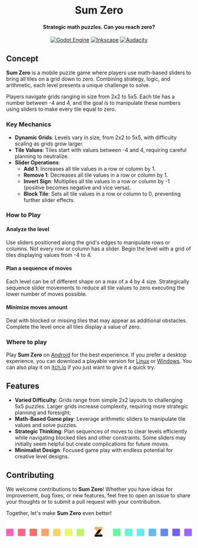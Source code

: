 <div align="center">

# Sum Zero
#### Strategic math puzzles. Can you reach zero?

[![Godot Engine](https://img.shields.io/badge/Godot-%23FFFFFF.svg?style=for-the-badge&logo=godot-engine)](https://godotengine.org/)
[![Inkscape](https://img.shields.io/badge/Inkscape-000000?style=for-the-badge&logo=Inkscape&logoColor=white)](https://inkscape.org/)
[![Audacity](https://img.shields.io/badge/Audacity-0000CC?style=for-the-badge&logo=audacity&logoColor=white)](https://www.audacityteam.org/)

</div>

## Concept
**Sum Zero** is a mobile puzzle game where players use math-based sliders to bring all tiles on a grid down to zero. Combining strategy, logic, and arithmetic, each level presents a unique challenge to solve.

Players navigate grids ranging in size from 2x2 to 5x5. Each tile has a number between -4 and 4, and the goal is to manipulate these numbers using sliders to make every tile equal to zero.

### Key Mechanics
- **Dynamic Grids**: Levels vary in size, from 2x2 to 5x5, with difficulty scaling as grids grow larger.
- **Tile Values**: Tiles start with values between -4 and 4, requiring careful planning to neutralize.
- **Slider Operations**:
  - **Add 1**: Increases all tile values in a row or column by 1.
  - **Remove 1**: Decreases all tile values in a row or column by 1.
  - **Invert Sign**: Multiplies all tile values in a row or column by -1 (positive becomes negative and vice versa).
  - **Block Tile**: Sets all tile values in a row or column to 0, preventing further slider effects.

### How to Play

#### Analyze the level
Use sliders positioned along the grid's edges to manipulate rows or columns. Not every row or column has a slider. Begin the level with a grid of tiles displaying values from -4 to 4. 

#### Plan a sequence of moves
Each level can be of different shape on a max of a 4 by 4 size. Strategically sequence slider movements to reduce all tile values to zero executing the lower number of moves possible. 

#### Minimize moves amount
Deal with blocked or missing tiles that may appear as additional obstacles. Complete the level once all tiles display a value of zero.

### Where to play
Play **Sum Zero** on [Android](https://play.google.com/store/apps/details?id=it.stampede.sumzero) for the best experience. If you prefer a desktop experience, you can download a playable version for [Linux](https://github.com/StampedeStudios/sum-zero/releases/download/1.05/SumZero_Linux.zip) or [Windows](https://github.com/StampedeStudios/sum-zero/releases/download/1.05/SumZero_Windows.zip). You can also play it on [itch.io](https://stampede-studios.itch.io/sum-zero) if you just want to give it a quick try.

## Features
- **Varied Difficulty**: Grids range from simple 2x2 layouts to challenging 5x5 puzzles. Larger grids increase complexity, requiring more strategic planning and foresight;
- **Math-Based Game play**: Leverage arithmetic sliders to manipulate tile values and solve puzzles.
- **Strategic Thinking**: Plan sequences of moves to clear levels efficiently while navigating blocked tiles and other constraints. Some sliders may initially seem helpful but create complications for future moves.
- **Minimalist Design**: Focused game play with endless potential for creative level designs.

## Contributing
We welcome contributions to **Sum Zero**! Whether you have ideas for improvement, bug fixes, or new features, feel free to open an issue to share your thoughts or to submit a pull request with your contribution.

Together, let's make **Sum Zero** even better!

<div align="center">

![Banner](./assets/game/banner.png) 

</div>
